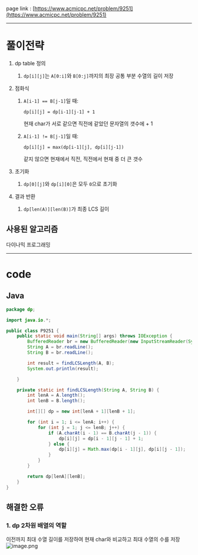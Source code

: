 page link : [https://www.acmicpc.net/problem/9251](https://www.acmicpc.net/problem/9251)

---

# 풀이전략

1. dp table 정의
    1. `dp[i][j]`는 `A[0:i]`와 `B[0:j]`까지의 최장 공통 부분 수열의 길이 저장
2. 점화식
    1. `A[i-1] == B[j-1]`일 때:
        
        `dp[i][j] = dp[i-1][j-1] + 1`
        
        현재 char가 서로 같으면 직전에 같았던 문자열의 갯수에 + 1
        
    2. `A[i-1] != B[j-1]`일 때:
        
        `dp[i][j] = max(dp[i-1][j], dp[i][j-1])`
        
        같지 않으면 현재에서 직전, 직전에서 현재 중 더 큰 갯수
        
3. 초기화
    1. `dp[0][j]`와 `dp[i][0]`은 모두 `0`으로 초기화
4. 결과 반환
    1. `dp[len(A)][len(B)]`가 최종 LCS 길이

## 사용된 알고리즘

다이나믹 프로그래밍

---

# code

## Java

```java
package dp;

import java.io.*;

public class P9251 {
    public static void main(String[] args) throws IOException {
        BufferedReader br = new BufferedReader(new InputStreamReader(System.in));
        String A = br.readLine();
        String B = br.readLine();

        int result = findLCSLength(A, B);
        System.out.println(result);

    }

    private static int findLCSLength(String A, String B) {
        int lenA = A.length();
        int lenB = B.length();

        int[][] dp = new int[lenA + 1][lenB + 1];

        for (int i = 1; i <= lenA; i++) {
            for (int j = 1; j <= lenB; j++) {
                if (A.charAt(i - 1) == B.charAt(j - 1)) {
                    dp[i][j] = dp[i - 1][j - 1] + 1;
                } else {
                    dp[i][j] = Math.max(dp[i - 1][j], dp[i][j - 1]);
                }
            }
        }

        return dp[lenA][lenB];
    }
}

```

## 해결한 오류

### 1. dp 2차원 배열의 역할

이전까지 최대 수열 길이를 저장하여 현재 char와 비교하고 최대 수열의 수를 저장
![image.png](attachment:8e164d92-4042-407d-85d2-4624ebb7f546:image.png)
